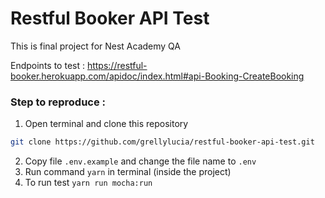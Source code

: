 # Restful Booker API Test

This is final project for Nest Academy QA

Endpoints to test : https://restful-booker.herokuapp.com/apidoc/index.html#api-Booking-CreateBooking

### Step to reproduce :
1. Open terminal and clone this repository 
```bash
git clone https://github.com/grellylucia/restful-booker-api-test.git   
```
2. Copy file `.env.example` and change the file name to `.env`
3. Run command `yarn` in terminal (inside the project)
4. To run test `yarn run mocha:run`
